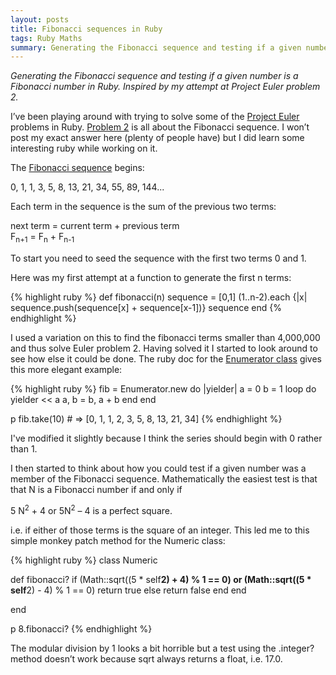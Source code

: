 ```yaml
---
layout: posts
title: Fibonacci sequences in Ruby
tags: Ruby Maths
summary: Generating the Fibonacci sequence and testing if a given number is a Fibonacci number in Ruby. Inspired by my attempt at Project Euler problem 2.
---
```


*Generating the Fibonacci sequence and testing if a given number is a Fibonacci number in Ruby. Inspired by my attempt at Project Euler problem 2.*

I’ve been playing around with trying to solve some of the [Project Euler](http://projecteuler.net/) problems in Ruby. [Problem 2](http://projecteuler.net/problem=2) is all about the Fibonacci sequence. I won’t post my exact answer here (plenty of people have) but I did learn some interesting ruby while working on it. 

The [Fibonacci sequence](http://en.wikipedia.org/wiki/Fibonacci_number) begins:

<div class="maths">
0, 1, 1, 3, 5, 8, 13, 21, 34, 55, 89, 144...
</div>

Each term in the sequence is the sum of the previous two terms:

<div class="maths">
next term = current term + previous term<br/>
F<sub>n+1</sub> = F<sub>n</sub> + F<sub>n-1</sub>
</div>

To start you need to seed the sequence with the first two terms 0 and 1.

Here was my first attempt at a function to generate the first n terms:

{% highlight ruby %}
def fibonacci(n)
  sequence = [0,1]
  (1..n-2).each {|x| sequence.push(sequence[x] + sequence[x-1])}
  sequence
end
{% endhighlight %}

I used a variation on this to find the fibonacci terms smaller than 4,000,000 and thus solve Euler problem 2. Having solved it I started to look around to see how else it could be done. The ruby doc for the [Enumerator class](http://www.ruby-doc.org/core-1.9.3/Enumerator.html) gives this more elegant example:

{% highlight ruby %}
fib = Enumerator.new do |yielder|
  a = 0
  b = 1
  loop do
    yielder << a
    a, b = b, a + b
  end
end

p fib.take(10) # => [0, 1, 1, 2, 3, 5, 8, 13, 21, 34]
{% endhighlight %}

I've modified it slightly because I think the series should begin with 0 rather than 1. 

I then started to think about how you could test if a given number was a member of the Fibonacci sequence. Mathematically the easiest test is that that N is a Fibonacci number if and only if 

<div class="maths">
5 N<sup>2</sup> + 4 or 5N<sup>2</sup> – 4 is a perfect square.
</div>

i.e. if either of those terms is the square of an integer. This led me to this simple monkey patch method for the Numeric class:

{% highlight ruby %}
class Numeric
  
  def fibonacci?
    if (Math::sqrt((5 * self**2) + 4) % 1 == 0) 
        or 
        (Math::sqrt((5 * self**2) - 4) % 1 == 0)
      return true 
    else 
      return false
    end
  end
  
end

p 8.fibonacci?
{% endhighlight %}

The modular division by 1 looks a bit horrible but a test using the .integer? method doesn’t work because sqrt always returns a float, i.e. 17.0.